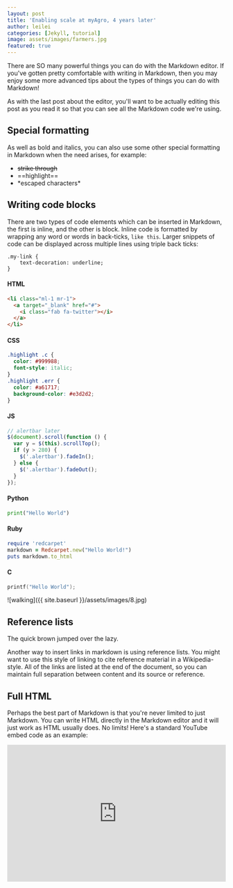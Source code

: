 ```yaml
---
layout: post
title: 'Enabling scale at myAgro, 4 years later'
author: leilei
categories: [Jekyll, tutorial]
image: assets/images/farmers.jpg
featured: true
---
```


There are SO many powerful things you can do with the Markdown editor. If you've
gotten pretty comfortable with writing in Markdown, then you may enjoy some more
advanced tips about the types of things you can do with Markdown!

As with the last post about the editor, you'll want to be actually editing this
post as you read it so that you can see all the Markdown code we're using.

## Special formatting

As well as bold and italics, you can also use some other special formatting in
Markdown when the need arises, for example:

- ~~strike through~~
- ==highlight==
- \*escaped characters\*

## Writing code blocks

There are two types of code elements which can be inserted in Markdown, the
first is inline, and the other is block. Inline code is formatted by wrapping
any word or words in back-ticks, `like this`. Larger snippets of code can be
displayed across multiple lines using triple back ticks:

```
.my-link {
    text-decoration: underline;
}
```

#### HTML

```html
<li class="ml-1 mr-1">
  <a target="_blank" href="#">
    <i class="fab fa-twitter"></i>
  </a>
</li>
```

#### CSS

```css
.highlight .c {
  color: #999988;
  font-style: italic;
}
.highlight .err {
  color: #a61717;
  background-color: #e3d2d2;
}
```

#### JS

```js
// alertbar later
$(document).scroll(function () {
  var y = $(this).scrollTop();
  if (y > 280) {
    $('.alertbar').fadeIn();
  } else {
    $('.alertbar').fadeOut();
  }
});
```

#### Python

```python
print("Hello World")
```

#### Ruby

```ruby
require 'redcarpet'
markdown = Redcarpet.new("Hello World!")
puts markdown.to_html
```

#### C

```c
printf("Hello World");
```

![walking]({{ site.baseurl }}/assets/images/8.jpg)

## Reference lists

The quick brown jumped over the lazy.

Another way to insert links in markdown is using reference lists. You might want
to use this style of linking to cite reference material in a Wikipedia-style.
All of the links are listed at the end of the document, so you can maintain full
separation between content and its source or reference.

## Full HTML

Perhaps the best part of Markdown is that you're never limited to just Markdown.
You can write HTML directly in the Markdown editor and it will just work as HTML
usually does. No limits! Here's a standard YouTube embed code as an example:

<p><iframe style="width:100%;" height="315" src="https://www.youtube.com/embed/Cniqsc9QfDo?rel=0&amp;showinfo=0" frameborder="0" allowfullscreen></iframe></p>
